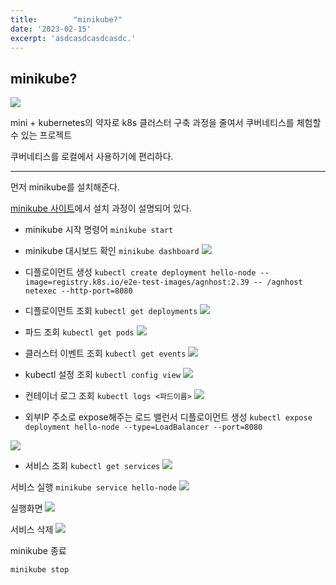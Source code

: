 ```yaml
---
title:        "minikube?"
date: '2023-02-15'
excerpt: 'asdcasdcasdcasdc.'
---
```


## minikube?
![](https://velog.velcdn.com/images/woongaa1/post/f012ab39-2215-4dd1-8fab-f2f7167053f6/image.png)

mini + kubernetes의 약자로 k8s 클러스터 구축 과정을 줄여서 쿠버네티스를 체험할 수 있는 프로젝트

쿠버네티스를 로컬에서 사용하기에 편리하다.

---
먼저 minikube를 설치해준다.

[minikube 사이트](https://minikube.sigs.k8s.io/docs/start/)에서 설치 과정이 설명되어 있다.

- minikube 시작 명령어 `minikube start`


- minikube 대시보드 확인 `minikube dashboard`
![](https://velog.velcdn.com/images/woongaa1/post/1a6b8f78-6ac9-41d9-b107-08ae15617885/image.png)

- 디플로이먼트 생성 `kubectl create deployment hello-node --image=registry.k8s.io/e2e-test-images/agnhost:2.39 -- /agnhost netexec --http-port=8080`


- 디플로이먼트 조회 `kubectl get deployments`
![](https://velog.velcdn.com/images/woongaa1/post/3325e855-72c1-4c1f-bc25-4bca48b2744f/image.png)

- 파드 조회 `kubectl get pods`
![](https://velog.velcdn.com/images/woongaa1/post/b8db9882-dfb7-4a61-9b21-948722bce267/image.png)

- 클러스터 이벤트 조회 `kubectl get events`
![](https://velog.velcdn.com/images/woongaa1/post/b3ec55c5-d348-4e78-b324-b92e8f3e53cb/image.png)


- kubectl 설정 조회 `kubectl config view`
![](https://velog.velcdn.com/images/woongaa1/post/13cac459-14a5-4662-bb7a-ddb83516cee6/image.png)


- 컨테이너 로그 조회 `kubectl logs <파드이름>`
![](https://velog.velcdn.com/images/woongaa1/post/126e465c-6e18-4b68-ad5d-1ca9dca89967/image.png)

- 외부IP 주소로 expose해주는 로드 밸런서 디플로이먼트 생성 `kubectl expose deployment hello-node --type=LoadBalancer --port=8080`

![](https://velog.velcdn.com/images/woongaa1/post/b70416c4-8b2d-4bc1-ab21-07a107397108/image.png)

- 서비스 조회 `kubectl get services`
![](https://velog.velcdn.com/images/woongaa1/post/59e9965f-5e31-4246-93c5-f5abd87f5272/image.png)


서비스 실행 `minikube service hello-node`
![](https://velog.velcdn.com/images/woongaa1/post/e54e51c7-6a12-4d3b-83fb-9155f2d3b4d4/image.png)


실행화면
![](https://velog.velcdn.com/images/woongaa1/post/3728b5f5-c081-462a-9f1b-2912164639a5/image.png)


서비스 삭제
![](https://velog.velcdn.com/images/woongaa1/post/f1f1fe4d-ada4-4e79-917a-8ac0be48a80d/image.png)



minikube 종료

`minikube stop`




